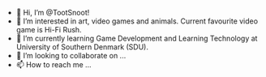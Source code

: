 - 👋 Hi, I’m @TootSnoot!
- 👀 I’m interested in art, video games and animals. Current favourite video game is Hi-Fi Rush.
- 🌱 I’m currently learning Game Development and Learning Technology at University of Southern Denmark (SDU).
- 💞️ I’m looking to collaborate on ...
- 📫 How to reach me ...

<!---
TootSnoot/TootSnoot is a ✨ special ✨ repository because its `README.md` (this file) appears on your GitHub profile.
You can click the Preview link to take a look at your changes.
--->
